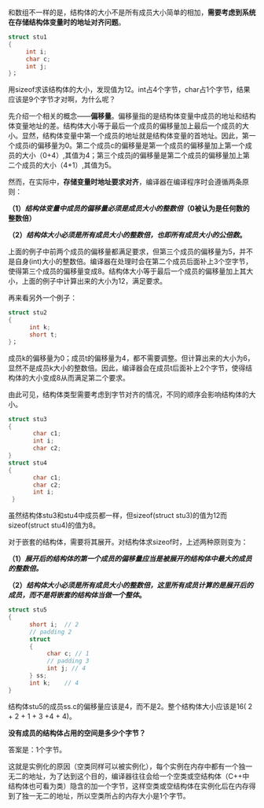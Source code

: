 和数组不一样的是，结构体的大小不是所有成员大小简单的相加，**需要考虑到系统在存储结构体变量时的地址对齐问题**。

```c++
struct stu1
{
     int i;
     char c;
     int j;
}；
```

用sizeof求该结构体的大小，发现值为12。int占4个字节，char占1个字节，结果应该是9个字节才对啊，为什么呢？

 先介绍一个相关的概念——**偏移量**。偏移量指的是结构体变量中成员的地址和结构体变量地址的差。结构体大小等于最后一个成员的偏移量加上最后一个成员的大小。显然，结构体变量中第一个成员的地址就是结构体变量的首地址。因此，第一个成员i的偏移量为0。第二个成员c的偏移量是第一个成员的偏移量加上第一个成员的大小（0+4）,其值为4；第三个成员j的偏移量是第二个成员的偏移量加上第二个成员的大小（4+1）,其值为5。

   然而，在实际中，**存储变量时地址要求对齐**，编译器在编译程序时会遵循两条原则：

   **（1）*结构体变量中成员的偏移量必须是成员大小的整数倍*（0被认为是任何数的整数倍）** 

   **（2）*结构体大小必须是所有成员大小的整数倍，也即所有成员大小的公倍数*。**

   上面的例子中前两个成员的偏移量都满足要求，但第三个成员的偏移量为5，并不是自身(int)大小的整数倍。编译器在处理时会在第二个成员后面补上3个空字节，使得第三个成员的偏移量变成8。结构体大小等于最后一个成员的偏移量加上其大小，上面的例子中计算出来的大小为12，满足要求。

再来看另外一个例子：

```c++
struct stu2
{
      int k;
      short t;
}；
```

成员k的偏移量为0；成员t的偏移量为4，都不需要调整。但计算出来的大小为6，显然不是成员k大小的整数倍。因此，编译器会在成员t后面补上2个字节，使得结构体的大小变成8从而满足第二个要求。

​    由此可见，结构体类型需要考虑到字节对齐的情况，不同的顺序会影响结构体的大小。

```c++
struct stu3
{ 
       char c1; 
       int i;
       char c2;
}
struct stu4
{
       char c1;
       char c2;
       int i;
 }
```

 虽然结构体stu3和stu4中成员都一样，但sizeof(struct stu3)的值为12而sizeof(struct stu4)的值为8。

 对于嵌套的结构体，需要将其展开。对结构体求sizeof时，上述两种原则变为：

​    **（1）*展开后的结构体的第一个成员的偏移量应当是被展开的结构体中最大的成员的整数倍。***

​    **（2）*结构体大小必须是所有成员大小的整数倍，这里所有成员计算的是展开后的成员，而不是将嵌套的结构体当做一个整体*。**



```c++
struct stu5
{
      short i;  // 2
      // padding 2
      struct 
      {
           char c; // 1
           // padding 3
           int j; // 4
      } ss; 
      int k;	// 4
}
```

结构体stu5的成员ss.c的偏移量应该是4，而不是2。整个结构体大小应该是16( 2 + 2 + 1 + 3 +4 + 4)。



**没有成员的结构体占用的空间是多少个字节？**

   答案是：1个字节。

   这就是实例化的原因（空类同样可以被实例化），每个实例在内存中都有一个独一无二的地址，为了达到这个目的，编译器往往会给一个空类或空结构体（C++中结构体也可看为类）隐含的加一个字节，这样空类或空结构体在实例化后在内存得到了独一无二的地址，所以空类所占的内存大小是1个字节。